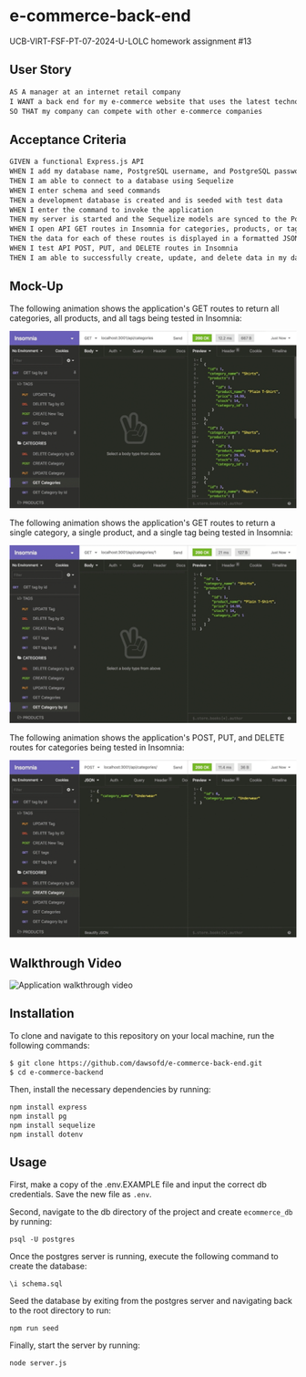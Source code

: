 # e-commerce-back-end
UCB-VIRT-FSF-PT-07-2024-U-LOLC homework assignment #13

## User Story

```md
AS A manager at an internet retail company
I WANT a back end for my e-commerce website that uses the latest technologies
SO THAT my company can compete with other e-commerce companies
```

## Acceptance Criteria

```md
GIVEN a functional Express.js API
WHEN I add my database name, PostgreSQL username, and PostgreSQL password to an environment variable file
THEN I am able to connect to a database using Sequelize
WHEN I enter schema and seed commands
THEN a development database is created and is seeded with test data
WHEN I enter the command to invoke the application
THEN my server is started and the Sequelize models are synced to the PostgreSQL database
WHEN I open API GET routes in Insomnia for categories, products, or tags
THEN the data for each of these routes is displayed in a formatted JSON
WHEN I test API POST, PUT, and DELETE routes in Insomnia
THEN I am able to successfully create, update, and delete data in my database
```

## Mock-Up

The following animation shows the application's GET routes to return all categories, all products, and all tags being tested in Insomnia:

![In Insomnia, the user tests “GET tags,” “GET Categories,” and “GET All Products.”.](./Assets/13-orm-homework-demo-01.gif)

The following animation shows the application's GET routes to return a single category, a single product, and a single tag being tested in Insomnia:

![In Insomnia, the user tests “GET tag by id,” “GET Category by ID,” and “GET One Product.”](./Assets/13-orm-homework-demo-02.gif)

The following animation shows the application's POST, PUT, and DELETE routes for categories being tested in Insomnia:

![In Insomnia, the user tests “DELETE Category by ID,” “CREATE Category,” and “UPDATE Category.”](./Assets/13-orm-homework-demo-03.gif)

## Walkthrough Video
![Application walkthrough video](https://drive.google.com/file/d/1eIIRqJx1-_ILLGtC6IiDrI29ez7CiKYV)

## Installation 

To clone and navigate to this repository on your local machine, run the following commands:

```
$ git clone https://github.com/dawsofd/e-commerce-back-end.git
$ cd e-commerce-backend
```

Then, install the necessary dependencies by running:

```
npm install express
npm install pg
npm install sequelize
npm install dotenv
```

## Usage 
First, make a copy of the .env.EXAMPLE file and input the correct db credentials.  Save the new file as `.env`.

Second, navigate to the db directory of the project and create `ecommerce_db` by running: 

```
psql -U postgres
```

Once the postgres server is running, execute the following command to create the database: 

```
\i schema.sql
```

Seed the database by exiting from the postgres server and navigating back to the root directory to run: 

```
npm run seed
```

Finally, start the server by running: 

```
node server.js
```
